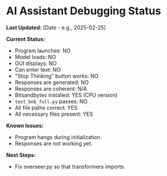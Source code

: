 # AI Assistant Debugging Status

**Last Updated:** [Date - e.g., 2025-02-25]

**Current Status:**

*   Program launches: NO
*   Model loads: NO
*   GUI displays: NO
*   Can enter text: NO
*   "Stop Thinking" button works: NO
*   Responses are generated: NO
*   Responses are coherent: N/A
*   Bitsandbytes installed: YES (CPU version)
*   `test_bnb_full.py` passes: NO
*   All file paths correct: YES
*   All necessary files present: YES

**Known Issues:**

*  Program hangs during initialization.
*  Responses are not working yet.

**Next Steps:**
*  Fix overseer.py so that transformers imports.